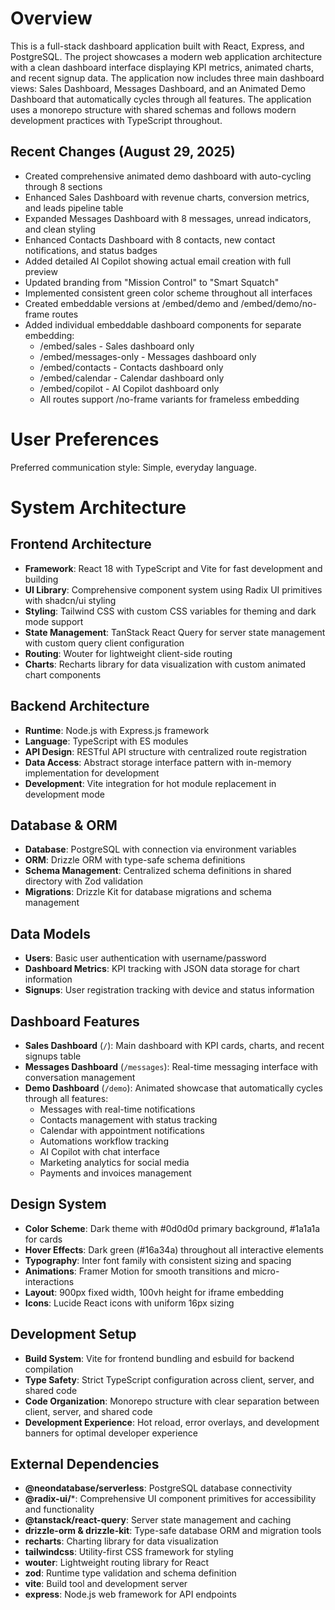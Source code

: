 # Overview

This is a full-stack dashboard application built with React, Express, and PostgreSQL. The project showcases a modern web application architecture with a clean dashboard interface displaying KPI metrics, animated charts, and recent signup data. The application now includes three main dashboard views: Sales Dashboard, Messages Dashboard, and an Animated Demo Dashboard that automatically cycles through all features. The application uses a monorepo structure with shared schemas and follows modern development practices with TypeScript throughout.

## Recent Changes (August 29, 2025)
- Created comprehensive animated demo dashboard with auto-cycling through 8 sections
- Enhanced Sales Dashboard with revenue charts, conversion metrics, and leads pipeline table
- Expanded Messages Dashboard with 8 messages, unread indicators, and clean styling
- Enhanced Contacts Dashboard with 8 contacts, new contact notifications, and status badges
- Added detailed AI Copilot showing actual email creation with full preview
- Updated branding from "Mission Control" to "Smart Squatch"
- Implemented consistent green color scheme throughout all interfaces
- Created embeddable versions at /embed/demo and /embed/demo/no-frame routes
- Added individual embeddable dashboard components for separate embedding:
  - /embed/sales - Sales dashboard only
  - /embed/messages-only - Messages dashboard only  
  - /embed/contacts - Contacts dashboard only
  - /embed/calendar - Calendar dashboard only
  - /embed/copilot - AI Copilot dashboard only
  - All routes support /no-frame variants for frameless embedding

# User Preferences

Preferred communication style: Simple, everyday language.

# System Architecture

## Frontend Architecture
- **Framework**: React 18 with TypeScript and Vite for fast development and building
- **UI Library**: Comprehensive component system using Radix UI primitives with shadcn/ui styling
- **Styling**: Tailwind CSS with custom CSS variables for theming and dark mode support
- **State Management**: TanStack React Query for server state management with custom query client configuration
- **Routing**: Wouter for lightweight client-side routing
- **Charts**: Recharts library for data visualization with custom animated chart components

## Backend Architecture
- **Runtime**: Node.js with Express.js framework
- **Language**: TypeScript with ES modules
- **API Design**: RESTful API structure with centralized route registration
- **Data Access**: Abstract storage interface pattern with in-memory implementation for development
- **Development**: Vite integration for hot module replacement in development mode

## Database & ORM
- **Database**: PostgreSQL with connection via environment variables
- **ORM**: Drizzle ORM with type-safe schema definitions
- **Schema Management**: Centralized schema definitions in shared directory with Zod validation
- **Migrations**: Drizzle Kit for database migrations and schema management

## Data Models
- **Users**: Basic user authentication with username/password
- **Dashboard Metrics**: KPI tracking with JSON data storage for chart information
- **Signups**: User registration tracking with device and status information

## Dashboard Features
- **Sales Dashboard** (`/`): Main dashboard with KPI cards, charts, and recent signups table
- **Messages Dashboard** (`/messages`): Real-time messaging interface with conversation management
- **Demo Dashboard** (`/demo`): Animated showcase that automatically cycles through all features:
  - Messages with real-time notifications
  - Contacts management with status tracking
  - Calendar with appointment notifications
  - Automations workflow tracking
  - AI Copilot with chat interface
  - Marketing analytics for social media
  - Payments and invoices management

## Design System
- **Color Scheme**: Dark theme with #0d0d0d primary background, #1a1a1a for cards
- **Hover Effects**: Dark green (#16a34a) throughout all interactive elements
- **Typography**: Inter font family with consistent sizing and spacing
- **Animations**: Framer Motion for smooth transitions and micro-interactions
- **Layout**: 900px fixed width, 100vh height for iframe embedding
- **Icons**: Lucide React icons with uniform 16px sizing

## Development Setup
- **Build System**: Vite for frontend bundling and esbuild for backend compilation
- **Type Safety**: Strict TypeScript configuration across client, server, and shared code
- **Code Organization**: Monorepo structure with clear separation between client, server, and shared code
- **Development Experience**: Hot reload, error overlays, and development banners for optimal developer experience

## External Dependencies

- **@neondatabase/serverless**: PostgreSQL database connectivity
- **@radix-ui/***: Comprehensive UI component primitives for accessibility and functionality
- **@tanstack/react-query**: Server state management and caching
- **drizzle-orm & drizzle-kit**: Type-safe database ORM and migration tools
- **recharts**: Charting library for data visualization
- **tailwindcss**: Utility-first CSS framework for styling
- **wouter**: Lightweight routing library for React
- **zod**: Runtime type validation and schema definition
- **vite**: Build tool and development server
- **express**: Node.js web framework for API endpoints